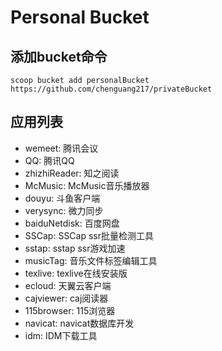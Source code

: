# Personal Bucket 
## 添加bucket命令
`scoop bucket add personalBucket https://github.com/chenguang217/privateBucket`
## 应用列表
- wemeet: 腾讯会议
- QQ: 腾讯QQ
- zhizhiReader: 知之阅读
- McMusic: McMusic音乐播放器
- douyu: 斗鱼客户端
- verysync: 微力同步
- baiduNetdisk: 百度网盘
- SSCap: SSCap ssr批量检测工具
- sstap: sstap ssr游戏加速
- musicTag: 音乐文件标签编辑工具
- texlive: texlive在线安装版
- ecloud: 天翼云客户端
- cajviewer: caj阅读器
- 115browser: 115浏览器
- navicat: navicat数据库开发
- idm: IDM下载工具
